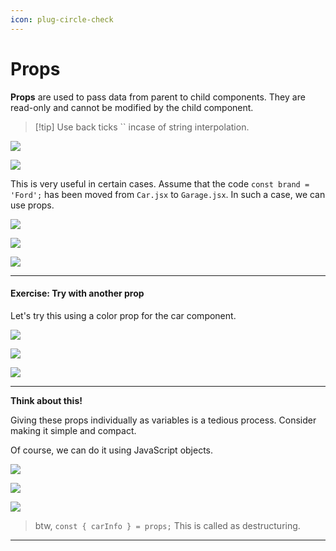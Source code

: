 ```yaml
---
icon: plug-circle-check
---
```


# Props

**Props** are used to pass data from parent to child components. They are read-only and cannot be modified by the child component.

> \[!tip] Use back ticks \`\` incase of string interpolation.

![](https://i.imgur.com/8T0NMKz.png)

![](https://i.imgur.com/kmnCXph.png)

This is very useful in certain cases. Assume that the code `const brand = 'Ford';` has been moved from `Car.jsx` to `Garage.jsx`. In such a case, we can use props.

![](https://i.imgur.com/xcaId7k.png)

![](https://i.imgur.com/Nn2bAUZ.png)

![](https://i.imgur.com/UhuefPy.png)

***

#### Exercise: Try with another prop

Let's try this using a color prop for the car component.

![](https://i.imgur.com/NSVbCVj.png)

![](https://i.imgur.com/YESwuZr.png)

![](https://i.imgur.com/V4xenTK.png)

***

**Think about this!**

Giving these props individually as variables is a tedious process. Consider making it simple and compact.

Of course, we can do it using JavaScript objects.

![](https://i.imgur.com/kyjh1y4.png)

![](https://i.imgur.com/9ivFQQw.png)

![](https://i.imgur.com/GkHn8Kh.png)

> btw, `const { carInfo } = props;` This is called as destructuring.

***

